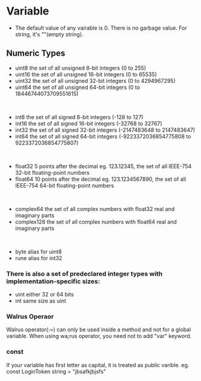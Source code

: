 # Variable

- The default value of any vairable is 0. There is no garbage value. For string, it's ""(empty string).


## Numeric Types

- uint8       the set of all unsigned  8-bit integers (0 to 255)
- uint16      the set of all unsigned 16-bit integers (0 to 65535)
- uint32      the set of all unsigned 32-bit integers (0 to 4294967295)
- uint64      the set of all unsigned 64-bit integers (0 to 18446744073709551615)
  
<br/>



- int8        the set of all signed  8-bit integers (-128 to 127)
- int16       the set of all signed 16-bit integers (-32768 to 32767)
- int32       the set of all signed 32-bit integers (-2147483648 to 2147483647)
- int64       the set of all signed 64-bit integers (-9223372036854775808 to 9223372036854775807)

<br/>

- float32     5 points after the decimal eg. 123.12345, the set of all IEEE-754 32-bit floating-point numbers
- float64     10 points after the decimal eg. 123.1234567890, the set of all IEEE-754 64-bit floating-point numbers

<br/>

- complex64   the set of all complex numbers with float32 real and imaginary parts
- complex128  the set of all complex numbers with float64 real and imaginary parts

<br/>

- byte        alias for uint8
- rune        alias for int32


### There is also a set of predeclared integer types with implementation-specific sizes:

- uint     either 32 or 64 bits
- int      same size as uint


### Walrus Operaor

Walrus operator(:=) can only be used inside a method and not for a global variable. When using wa;rus operator, you need not to add "var" keyword. 


### const

If your variable has first letter as capital, it is treated as public varible. eg. const LoginToken string = "jbsafkjbjsfs"